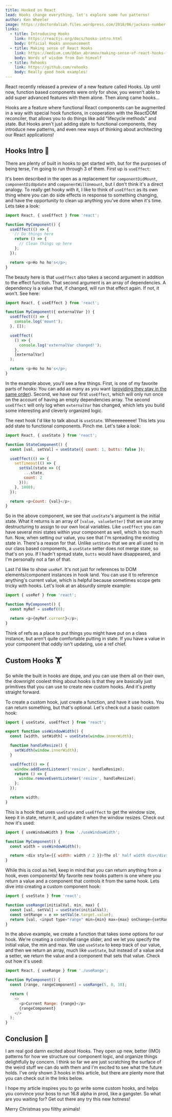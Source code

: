 ```yaml
---
title: Hooked on React
lead: Hooks change everything, let's explore some fun patterns!
author: Ken Wheeler
image: https://doctordaliah.files.wordpress.com/2018/06/jackass-number-two-jackass-10200723-853-480.jpg?w=840
links:
  - title: Introducing Hooks
    link: https://reactjs.org/docs/hooks-intro.html
    body: Official Hooks announcement
  - title: Making sense of React Hooks
    link: https://medium.com/@dan_abramov/making-sense-of-react-hooks-fdbde8803889
    body: Words of wisdom from Dan himself
  - title: Rehooks
    link: https://github.com/rehooks
    body: Really good hook examples!
---
```


React recently released a preview of a new feature called Hooks. Up until now, function based components were only for show, you weren't able to add super advanced features with them alone. Then along came hooks...

Hooks are a feature where functional React components can be augmented in a way with special hook functions, in cooperation with the ReactDOM reconciler, that allows you to do things like add "lifecycle methods" and state. But Hooks aren't just adding state to functional components, they introduce new patterns, and even new ways of thinking about architecting our React applications!

## Hooks Intro 📓

There are plenty of built in hooks to get started with, but for the purposes of being terse, I'm going to run through 3 of them. First up is `useEffect`:

It's been described in the open as a replacement for `componentDidMount`, `componentDidUpdate` and `componentWillUnmount`, but I don't think it's a direct analogy. To really get hooky with it, I like to think of `useEffect` as its own thing where you can do side effects in response to something changing, and have the opportunity to clean up anything you've done when it's time. Lets take a look:

```js
import React, { useEffect } from 'react';

function MyComponent() {
  useEffect(() => {
    // Do things here
    return () => {
      // Clean things up here
    };
  });

  return <p>Ho ho ho's</p>;
}
```

The beauty here is that `useEffect` also takes a second argument in addition to the effect function. That second argument is an array of dependencies. A dependency is a value that, if changed, will run that effect again. If not, it won't. See here:

```js
import React, { useEffect } from 'react';

function MyComponent({ externalVar }) {
  useEffect(() => {
    console.log('mount');
  }, []);

  useEffect(
    () => {
      console.log('externalVar changed!');
    },
    [externalVar]
  );

  return <p>Ho ho ho's</p>;
}
```

In the example above, you'll see a few things. First, is one of my favorite parts of hooks: You can add as many as you want ([providing they stay in the same order](https://overreacted.io/why-do-hooks-rely-on-call-order/)). Second, we have our first `useEffect`, which will only run once on the account of having an empty dependencies array. The second `useEffect` will only log when `externalVar` has changed, which lets you build some interesting and cleverly organized logic.

The next hook I'd like to talk about is `useState`. Wheeeeeeeee! This lets you add state to functional components. Pinch me. Let's take a look:

```js
import React, { useState } from 'react';

function StateComponent() {
  const [val, setVal] = useState({ count: 1, butts: false });

  useEffect(() => {
    setTimeout(() => {
      setVal(state => ({
        ...state,
        count: 2
      }));
    }, 1000);
  });

  return <p>Count: {val}</p>;
}
```

So in the above component, we see that `useState`'s argument is the initial state. What it returns is an array of `[value, valueSetter]` that we use array destructuring to assign to our own local variables. Like `useEffect` you can have several mini states within your component as well, which is too much fun. Now, when setting our value, you see that I'm spreading the existing state in. There's a reason for that. Unlike `setState` that we are all used to in our class based components, a `useState` setter does not merge state, so that's on you. If I hadn't spread state, `butts` would have disappeared, and I'm personally not a fan of that.

Last I'd like to show `useRef`. It's not just for references to DOM elements/component instances in hook land. You can use it to reference anything's current value, which is helpful because sometimes scope gets tricky with hooks. Let's look at an absurdly simple example:

```js
import { useRef } from 'react';

function MyComponent() {
  const myRef = useRef(0);

  return <p>{myRef.current}</p>;
}
```

Think of refs as a place to put things you might have put on a class instance, but aren't quite comfortable putting in state. If you have a value in your component that oddly isn't updating, use a ref chief.

## Custom Hooks 🏋️‍

So while the built in hooks are dope, and you can use them all on their own, the downright coolest thing about hooks is that they are basically just primitives that you can use to create new custom hooks. And it's pretty straight forward.

To create a custom hook, just create a function, and have it use hooks. You can return something, but that's optional. Let's check out a basic custom hook:

```js
import { useState, useEffect } from 'react';

export function useWindowWidth() {
  const [width, setWidth] = useState(window.innerWidth);

  function handleResize() {
    setWidth(window.innerWidth);
  }

  useEffect(() => {
    window.addEventListener('resize', handleResize);
    return () => {
      window.removeEventListener('resize', handleResize);
    };
  });

  return width;
}
```

This is a hook that uses `useState` and `useEffect` to get the window size, keep it in state, return it, and update it when the window resizes. Check out how it's used:

```js
import { useWindowWidth } from './useWindowWidth';

function MyComponent() {
  const width = useWindowWidth();

  return <div style={{ width: width / 2 }}>The ol' half width div</div>;
}
```

While this is cool as hell, keep in mind that you can return anything from a hook, even components! My favorite new hooks pattern is one where you return a value and a component that controls it from the same hook. Lets dive into creating a custom component hook:

```js
import { useState } from 'react';

function useRange(initialVal, min, max) {
  const [val, setVal] = useState(initialVal);
  const setRange = e => setVal(e.target.value);
  return [val, <input type="range" min={min} max={max} onChange={setRange} />];
}
```

In the above example, we create a function that takes some options for our hook. We're creating a controlled range slider, and we let you specify the initial value, the min and max. We use `useState` to keep track of our value, and then we return an array, much like `useState`, but instead of a value and a setter, we return the value and a component that sets that value. Check out how it's used:

```js
import React, { useRange } from './useRange';

function MyComponent() {
  const [range, rangeComponent] = useRange(5, 0, 10);

  return (
    <>
      <p>Current Range: {range}</p>
      {rangeComponent}
    </>
  );
}
```

## Conclusion 👋

I am real god damn excited about Hooks. They open up new, better (IMO) patterns for how we structure our component logic, and organize things delightfully by concern. I think so far we are just scratching the surface of the weird stuff we can do with them and I'm excited to see what the future holds. I've only shown 3 hooks in this article, but there are plenty more that you can check out in the links below.

I hope my article inspires you to go write some custom hooks, and helps you convince your boss to run 16.8 alpha in prod, like a gangster. So what are you waiting for? Get out there any try this new hotness!

Merry Christmas you filthy animals!

